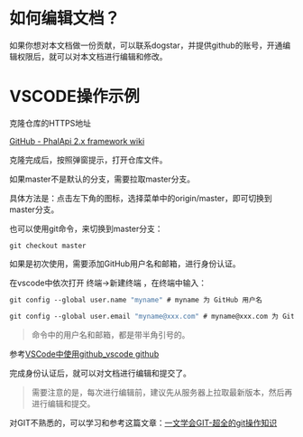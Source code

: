 # 如何编辑文档？

如果你想对本文档做一份贡献，可以联系dogstar，并提供github的账号，开通编辑权限后，就可以对本文档进行编辑和修改。

# VSCODE操作示例

克隆仓库的HTTPS地址

[GitHub - PhalApi 2.x framework wiki](https://github.com/phalapi/phalapi-wiki.git)

克隆完成后，按照弹窗提示，打开仓库文件。

如果master不是默认的分支，需要拉取master分支。

具体方法是：点击左下角的图标，选择菜单中的origin/master，即可切换到master分支。

也可以使用git命令，来切换到master分支：
```
git checkout master
```

如果是初次使用，需要添加GitHub用户名和邮箱，进行身份认证。

在vscode中依次打开 终端->新建终端 ，在终端中输入：

```vb
git config --global user.name "myname" # myname 为 GitHub 用户名

git config --global user.email "myname@xxx.com" # myname@xxx.com 为 GitHub关联的邮箱
```

> 命令中的用户名和邮箱，都是带半角引号的。

参考[VSCode中使用github_vscode github](https://blog.csdn.net/weixin_39450145/article/details/127958650)

完成身份认证后，就可以对文档进行编辑和提交了。

> 需要注意的是，每次进行编辑前，建议先从服务器上拉取最新版本，然后再进行编辑和提交。

对GIT不熟悉的，可以学习和参考这篇文章：[一文学会GIT-超全的git操作知识](https://zhuanlan.zhihu.com/p/595864413)